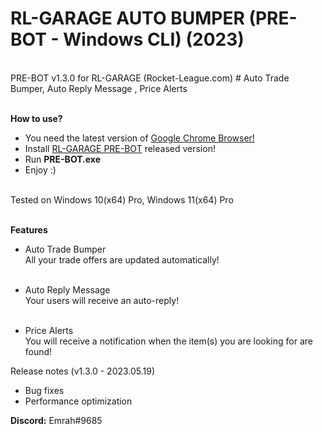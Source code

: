 <h1>RL-GARAGE AUTO BUMPER (PRE-BOT - Windows CLI) (2023)</h1> <br>
PRE-BOT v1.3.0 for RL-GARAGE (Rocket-League.com) # Auto Trade Bumper, Auto Reply Message , Price Alerts <br> <br>

<b>How to use?</b> <br>
- You need the latest version of <a href="https://www.google.com/chrome" target="_blank">Google Chrome Browser!</a> <br>
- Install <a href="https://github.com/mrhgvn/RL-GARAGE-PRE-BOT/releases">RL-GARAGE PRE-BOT</a> released version! <br>
- Run <b>PRE-BOT.exe</b> <br>
- Enjoy :) <br> <br>

Tested on Windows 10(x64) Pro, Windows 11(x64) Pro <br> <br>

<b>Features</b> <br>
- Auto Trade Bumper <br>
All your trade offers are updated automatically! <br> <br>

- Auto Reply Message <br>
Your users will receive an auto-reply! <br> <br>

- Price Alerts <br> 
You will receive a notification when the item(s) you are looking for are found! <br>

Release notes (v1.3.0 - 2023.05.19) <br>
 - Bug fixes
 - Performance optimization

<b>Discord:</b> Emrah#9685 <br>

